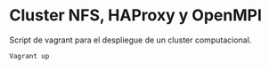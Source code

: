 # Cluster NFS, HAProxy y OpenMPI

Script de vagrant para el despliegue de un cluster computacional.

```bash
Vagrant up
```
